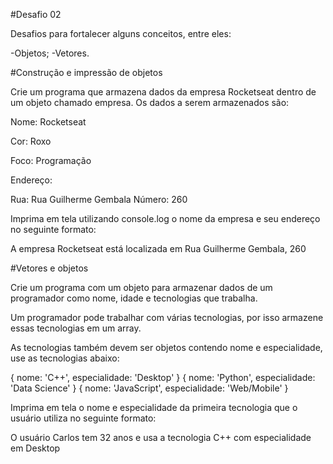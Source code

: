 #Desafio 02

Desafios para fortalecer alguns conceitos, entre eles:

-Objetos;
-Vetores.

#Construção e impressão de objetos

Crie um programa que armazena dados da empresa Rocketseat dentro de um objeto chamado empresa. Os dados a serem armazenados são:

Nome: Rocketseat

Cor: Roxo

Foco: Programação

Endereço:

Rua: Rua Guilherme Gembala
Número: 260

Imprima em tela utilizando console.log o nome da empresa e seu endereço no seguinte formato:

A empresa Rocketseat está localizada em Rua Guilherme Gembala, 260

#Vetores e objetos

Crie um programa com um objeto para armazenar dados de um programador como nome, idade e tecnologias que trabalha.

Um programador pode trabalhar com várias tecnologias, por isso armazene essas tecnologias em um array.

As tecnologias também devem ser objetos contendo nome e especialidade, use as tecnologias abaixo:

{ nome: 'C++', especialidade: 'Desktop' }
{ nome: 'Python', especialidade: 'Data Science' }
{ nome: 'JavaScript', especialidade: 'Web/Mobile' }

Imprima em tela o nome e especialidade da primeira tecnologia que o usuário utiliza no seguinte formato:

O usuário Carlos tem 32 anos e usa a tecnologia C++ com especialidade em Desktop